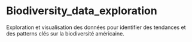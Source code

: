 # Biodiversity_data_exploration
Exploration et visualisation des données pour identifier des tendances et des patterns clés sur la biodiversité américaine.
